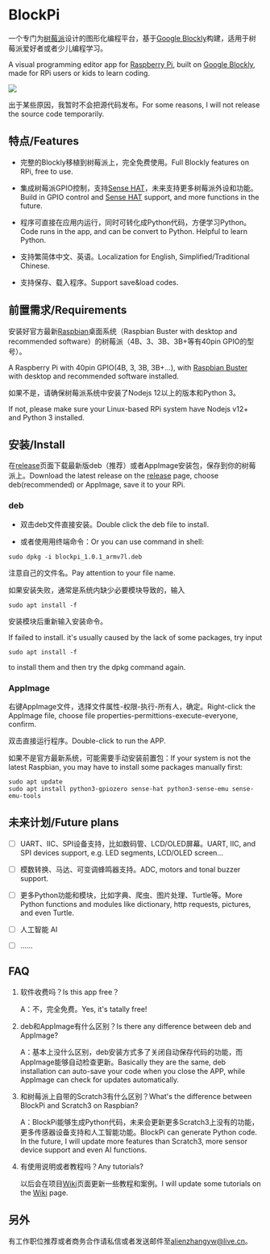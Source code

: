 # BlockPi

一个专门为[树莓派](https://www.raspberry.org)设计的图形化编程平台，基于[Google Blockly](https://developers.google.com/blockly/)构建，适用于树莓派爱好者或者少儿编程学习。

A visual programming editor app for [Raspberry Pi](https://www.raspberry.org), built on [Google Blockly](https://developers.google.com/blockly/), made for RPi users or kids to learn coding.

![](https://raw.githubusercontent.com/alienzhangyw/BlockPi/master/2020/01/19-12-59-09-%E6%89%B9%E6%B3%A8%202020-01-19%20125727.png)

出于某些原因，我暂时不会把源代码发布。For some reasons, I will not release the source code temporarily.

## 特点/Features

- 完整的Blockly移植到树莓派上，完全免费使用。Full Blockly features on RPi, free to use.

- 集成树莓派GPIO控制，支持[Sense HAT](https://www.raspberrypi.org/products/sense-hat/)，未来支持更多树莓派外设和功能。Build in GPIO control and [Sense HAT]([https://www.raspberrypi.org/products/sense-hat/) support, and more functions in the future.

- 程序可直接在应用内运行，同时可转化成Python代码，方便学习Python。Code runs in the app, and can be convert to Python. Helpful to learn Python.

- 支持繁简体中文、英语。Localization for English, Simplified/Traditional Chinese.

- 支持保存、载入程序。Support save&load codes.

## 前置需求/Requirements

安装好官方最新[Raspbian](https://www.raspberrypi.org/downloads/raspbian/)桌面系统（Raspbian Buster with desktop and recommended software）的树莓派（4B、3、3B、3B+等有40pin GPIO的型号）。

A Raspberry Pi with 40pin GPIO(4B, 3, 3B, 3B+...), with [Raspbian Buster](https://www.raspberrypi.org/downloads/raspbian/) with desktop and recommended software installed.

如果不是，请确保树莓派系统中安装了Nodejs 12以上的版本和Python 3。

If not, please make sure your Linux-based RPi system have Nodejs v12+ and Python 3 installed.

## 安装/Install

在[release](https://github.com/alienzhangyw/BlockPi/releases)页面下载最新版deb（推荐）或者AppImage安装包，保存到你的树莓派上。Download the latest release on the [release](https://github.com/alienzhangyw/BlockPi/releases) page, choose deb(recommended) or AppImage, save it to your RPi.

### deb

- 双击deb文件直接安装。Double click the deb file to install.

- 或者使用用终端命令：Or you can use command in shell:

```shell
sudo dpkg -i blockpi_1.0.1_armv7l.deb
```

注意自己的文件名。Pay attention to your file name.

如果安装失败，通常是系统内缺少必要模块导致的，输入

```shell
sudo apt install -f
```

安装模块后重新输入安装命令。

If failed to install. it's usually caused by the lack of some packages, try input

```shell
sudo apt install -f
```

to install them and then try the dpkg command again.

### AppImage

右键AppImage文件，选择文件属性-权限-执行-所有人，确定。Right-click the AppImage file, choose file properties-permittions-execute-everyone, confirm.

双击直接运行程序。Double-click to run the APP.

如果不是官方最新系统，可能需要手动安装前置包：If your system is not the latest Raspbian, you may have to install some packages manually first:

```shell
sudo apt update
sudo apt install python3-gpiozero sense-hat python3-sense-emu sense-emu-tools
```

## 未来计划/Future plans

- [ ] UART、IIC、SPI设备支持，比如数码管、LCD/OLED屏幕。UART, IIC, and SPI devices support, e.g. LED segments, LCD/OLED screen...

- [ ] 模数转换、马达、可变调蜂鸣器支持。ADC, motors and tonal buzzer support.

- [ ] 更多Python功能和模块，比如字典、爬虫、图片处理、Turtle等。More Python functions and modules like dictionary, http requests, pictures, and even Turtle.

- [ ] 人工智能 AI

- [ ] ……

## FAQ

1. 软件收费吗？Is this app free？
   
   A：不，完全免费。Yes, it's tatally free!

2. deb和AppImage有什么区别？Is there any difference between deb and AppImage?
   
   A：基本上没什么区别，deb安装方式多了关闭自动保存代码的功能，而AppImage能够自动检查更新。Basically they are the same, deb installation can auto-save your code when you close the APP, while AppImage can check for updates automatically.

3. 和树莓派上自带的Scratch3有什么区别？What's the difference between BlockPi and Scratch3 on Raspbian?
   
   A：BlockPi能够生成Python代码，未来会更新更多Scratch3上没有的功能，更多传感器设备支持和人工智能功能。BlockPi can generate Python code. In the future, I will update more features than Scratch3, more sensor device support and even AI functions.

4. 有使用说明或者教程吗？Any tutorials?
   
   以后会在项目[Wiki](https://github.com/alienzhangyw/BlockPi/wiki)页面更新一些教程和案例。I will update some tutorials on the [Wiki](https://github.com/alienzhangyw/BlockPi/wiki) page.

## 另外

有工作职位推荐或者商务合作请私信或者发送邮件至<alienzhangyw@live.cn>。
